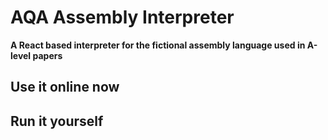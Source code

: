 # AQA Assembly Interpreter

**A React based interpreter for the fictional assembly language used in A-level papers**

## Use it online now


## Run it yourself
